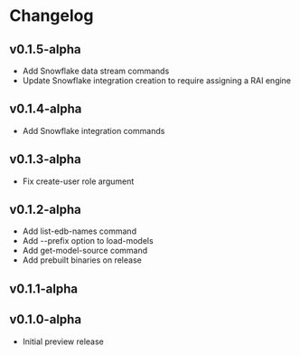 # Changelog

## v0.1.5-alpha

* Add Snowflake data stream commands
* Update Snowflake integration creation to require assigning a RAI engine

## v0.1.4-alpha

* Add Snowflake integration commands

## v0.1.3-alpha

* Fix create-user role argument

## v0.1.2-alpha

* Add list-edb-names command
* Add --prefix option to load-models
* Add get-model-source command
* Add prebuilt binaries on release

## v0.1.1-alpha

## v0.1.0-alpha

* Initial preview release
